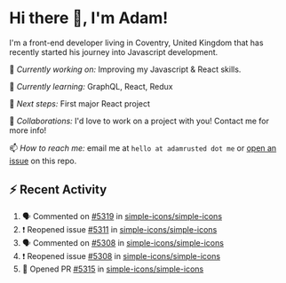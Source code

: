 # Hi there 👋, I'm Adam!

I'm a front-end developer living in Coventry, United Kingdom that has recently started his journey into Javascript development.

🔨 *Currently working on:* Improving my Javascript & React skills.

🌱 *Currently learning:* GraphQL, React, Redux

🎯 *Next steps:* First major React project

🤝 *Collaborations:* I'd love to work on a project with you! Contact me for more info!

📫 *How to reach me:* email me at `hello at adamrusted dot me` or [open an issue](https://github.com/adamrusted/adamrusted/issues/new) on this repo.

## :zap: Recent Activity
<!--START_SECTION:activity-->
1. 🗣 Commented on [#5319](https://github.com/simple-icons/simple-icons/issues/5319) in [simple-icons/simple-icons](https://github.com/simple-icons/simple-icons)
2. ❗️ Reopened issue [#5311](https://github.com/simple-icons/simple-icons/issues/5311) in [simple-icons/simple-icons](https://github.com/simple-icons/simple-icons)
3. 🗣 Commented on [#5308](https://github.com/simple-icons/simple-icons/issues/5308) in [simple-icons/simple-icons](https://github.com/simple-icons/simple-icons)
4. ❗️ Reopened issue [#5308](https://github.com/simple-icons/simple-icons/issues/5308) in [simple-icons/simple-icons](https://github.com/simple-icons/simple-icons)
5. 💪 Opened PR [#5315](https://github.com/simple-icons/simple-icons/pull/5315) in [simple-icons/simple-icons](https://github.com/simple-icons/simple-icons)
<!--END_SECTION:activity-->
